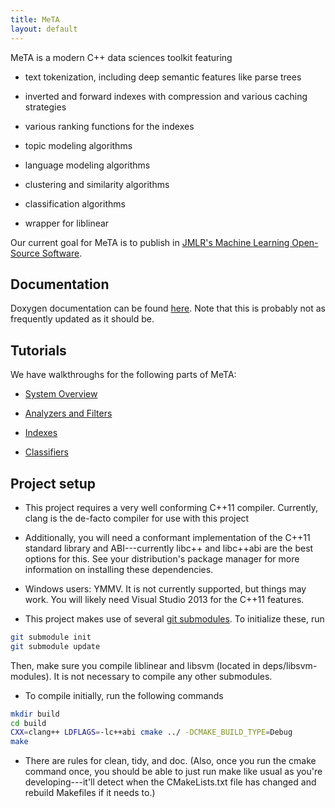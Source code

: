 ```yaml
---
title: MeTA
layout: default
---
```


MeTA is a modern C++ data sciences toolkit featuring

 - text tokenization, including deep semantic features like parse trees

 - inverted and forward indexes with compression and various caching strategies

 - various ranking functions for the indexes

 - topic modeling algorithms

 - language modeling algorithms

 - clustering and similarity algorithms

 - classification algorithms

 - wrapper for liblinear

Our current goal for MeTA is to publish in [JMLR's Machine Learning Open-Source
Software](http://jmlr.org/mloss/).

## Documentation

Doxygen documentation can be found
[here]({{site.baseurl}}/doxygen/). Note that this is
probably not as frequently updated as it should be.

## Tutorials

We have walkthroughs for the following parts of MeTA:

 - [System Overview]({{site.baseurl}}/overview-tutorial.html)

 - [Analyzers and Filters]({{site.baseurl}}/analyzers-filters-tutorial.html)

 - [Indexes]({{site.baseurl}}/index-tutorial.html)

 - [Classifiers]({{site.baseurl}}/classify-tutorial.html)

## Project setup

 - This project requires a very well conforming C++11 compiler. Currently,
   clang is the de-facto compiler for use with this project

 - Additionally, you will need a conformant implementation of the C++11 standard
   library and ABI---currently libc++ and libc++abi are the best options for
   this. See your distribution's package manager for more information on
   installing these dependencies.

 - Windows users: YMMV. It is not currently supported, but things may
   work. You will likely need Visual Studio 2013 for the C++11 features.

 - This project makes use of several [git
   submodules](http://git-scm.com/book/en/Git-Tools-Submodules). To initialize
   these, run

```bash
git submodule init
git submodule update
```

   Then, make sure you compile liblinear and libsvm (located in
   deps/libsvm-modules). It is not necessary to compile any other submodules.

 - To compile initially, run the following commands

```bash
mkdir build
cd build
CXX=clang++ LDFLAGS=-lc++abi cmake ../ -DCMAKE_BUILD_TYPE=Debug
make
```

 - There are rules for clean, tidy, and doc. (Also, once you run the cmake
   command once, you should be able to just run make like usual as you're
   developing---it'll detect when the CMakeLists.txt file has changed and
   rebuild Makefiles if it needs to.)
